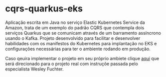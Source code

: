 # cqrs-quarkus-eks

Aplicação escrita em Java no serviço Elastic Kubernetes Service da Amazon, trata de um exemplo do padrão CQRS que contempla dois serviços Quarkus que se comunicam através de um barramento assíncrono usando o Kafka. Projeto desenvolvido para facilitar e desenvolver habilidades com os manifestos do Kubernetes para implantação no EKS e configurações necessárias para ter o ambiente rodando em produção.

Caso qeuira implementar o projeto em seu próprio ambiete clique [aqui](https://github.com/wesleyfuchter/cqrs-quarkus-eks/) que será direcionado para o projeto real com instruçõe passada pelo especialista Wesley Fuchter.